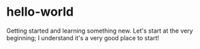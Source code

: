 # hello-world
Getting started and learning something new.
Let's start at the very beginning; I understand it's a very good place to start!
